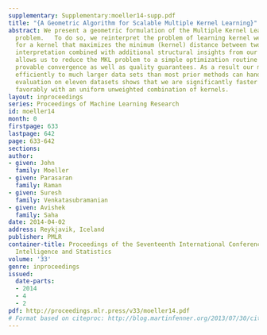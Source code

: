 ```yaml
---
supplementary: Supplementary:moeller14-supp.pdf
title: "{A Geometric Algorithm for Scalable Multiple Kernel Learning}"
abstract: We present a geometric formulation of the Multiple Kernel Learning (MKL)
  problem.   To do so, we reinterpret the problem of learning kernel weights as searching
  for a kernel that maximizes the minimum (kernel) distance between two convex polytopes.   This
  interpretation combined with additional structural insights from our geometric formulation
  allows us to reduce the MKL problem to a simple optimization routine that yields
  provable convergence as well as quality guarantees. As a result our method scales
  efficiently to much larger data sets than most prior methods can handle. Empirical
  evaluation on eleven datasets shows that we are significantly faster and even compare
  favorably with an uniform unweighted combination of kernels.
layout: inproceedings
series: Proceedings of Machine Learning Research
id: moeller14
month: 0
firstpage: 633
lastpage: 642
page: 633-642
sections: 
author:
- given: John
  family: Moeller
- given: Parasaran
  family: Raman
- given: Suresh
  family: Venkatasubramanian
- given: Avishek
  family: Saha
date: 2014-04-02
address: Reykjavik, Iceland
publisher: PMLR
container-title: Proceedings of the Seventeenth International Conference on Artificial
  Intelligence and Statistics
volume: '33'
genre: inproceedings
issued:
  date-parts:
  - 2014
  - 4
  - 2
pdf: http://proceedings.mlr.press/v33/moeller14.pdf
# Format based on citeproc: http://blog.martinfenner.org/2013/07/30/citeproc-yaml-for-bibliographies/
---
```

